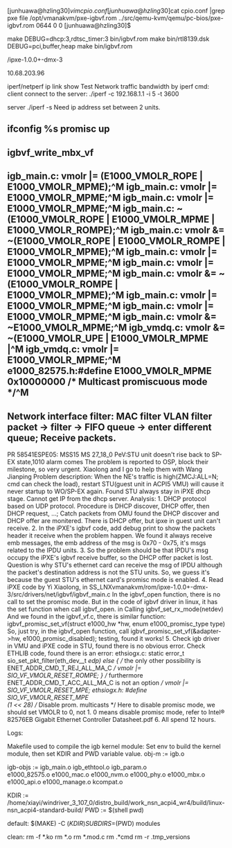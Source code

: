 [junhuawa@hzling30]$vim cpio.conf
[junhuawa@hzling30]$cat cpio.conf |grep pxe
file /opt/vmanakvm/pxe-igbvf.rom ../src/qemu-kvm/qemu/pc-bios/pxe-igbvf.rom 0644 0 0
[junhuawa@hzling30]$

make DEBUG=dhcp:3,rdtsc_timer:3 bin/igbvf.rom
make bin/rtl8139.dsk DEBUG=pci,buffer,heap
make bin/igbvf.rom

/ipxe-1.0.0+-dmx-3

10.68.203.96

iperf/netperf
ip link show
Test Network traffic bandwidth by iperf cmd:
client connect to the server:
./iperf -c 192.168.1.1 -i 5 -t 3600

server
     ./iperf -s
Need ip address set between 2 units.


ifconfig %s promisc up
----
igbvf_write_mbx_vf
----
igb_main.c:     vmolr |= (E1000_VMOLR_ROPE | E1000_VMOLR_MPME);^M
igb_main.c:         vmolr |= E1000_VMOLR_MPME;^M
igb_main.c:             vmolr |= E1000_VMOLR_MPME;^M
igb_main.c:          ~(E1000_VMOLR_ROPE | E1000_VMOLR_MPME | E1000_VMOLR_ROMPE);^M
igb_main.c: vmolr &= ~(E1000_VMOLR_ROPE | E1000_VMOLR_ROMPE | E1000_VMOLR_MPME);^M
igb_main.c:     vmolr |= E1000_VMOLR_MPME;^M
igb_main.c:         vmolr |= E1000_VMOLR_MPME;^M
igb_main.c:     vmolr &= ~(E1000_VMOLR_ROMPE | E1000_VMOLR_MPME);^M
igb_main.c:         vmolr |= E1000_VMOLR_MPME;^M
igb_main.c:     vmolr |= E1000_VMOLR_MPME;^M
igb_main.c:     vmolr &= ~E1000_VMOLR_MPME;^M
igb_vmdq.c: vmolr &= ~(E1000_VMOLR_UPE | E1000_VMOLR_MPME |^M
igb_vmdq.c:         vmolr |= E1000_VMOLR_MPME;^M
e1000_82575.h:#define E1000_VMOLR_MPME  0x10000000 /* Multicast promiscuous mode */^M
----
Network interface filter:
MAC filter
VLAN filter
packet -> filter -> FIFO queue -> enter different queue; Receive packets.
----
PR 58541ESPE05: MSS15 MS 27_18_0 PeV:STU unit doesn't rise back to SP-EX state,1010 alarm comes
The problem is reported to OSP, block their milestone, so very urgent. Xiaolong and I go to help them with Wang Jianping
Problem description:
     When the NE's traffic is high(ZMCJ:ALL=N; cmd can check the load),  restart STU(guest unit in ACPI5 VMU) will cause it never startup to WO/SP-EX again.
     Found STU always stay in iPXE dhcp stage. Cannot get IP from the dhcp server.
Analysis:
     1. DHCP protocol based on UDP protocol. Procedure is DHCP discover, DHCP offer, then DHCP request, ...;
     Catch packets from OMU found the DHCP discover and DHCP offer are monitered. There is DHCP offer, but ipxe in guest unit can't receive.
     2. In the iPXE's igbvf code, add debug print to show the packets header it receive when the problem happen. We found it always receive emb messages, the emb address of the msg
     is 0x70 - 0x75, it's msgs related to the IPDU units.
     3. So the problem should be that IPDU's msg occupy the iPXE's igbvf receive buffer, so the DHCP offer packet is lost.
     Question is why STU's ethernet card can receive the msg of IPDU although the packet's destination address is not the STU units.
     So, we guess it's because the guest STU's ethernet card's promisc mode is enabled.
     4. Read iPXE code by Yi Xiaolong, in SS_LNXvmanakvm/rom/ipxe-1.0.0+-dmx-3/src/drivers/net/igbvf/igbvf_main.c
     In the igbvf_open function, there is no call to set the promisc mode.
     But in the code of igbvf driver in linux, it has the set function when call igbvf_open.
     in Calling igbvf_set_rx_mode(netdev)
     And we found in the igbvf_vf.c, there is similar function: igbvf_promisc_set_vf(struct e1000_hw *hw, enum e1000_promisc_type type)
     So, just try, in the igbvf_open function, call igbvf_promisc_set_vf(&adapter->hw, e1000_promisc_disabled); testing, found it works!
     5. Check igb driver in VMU and iPXE code in STU, found there is no obvious error.
     Check ETHLIB code, found there is an error:
     ethsiogx.c:
     static error_t sio_set_pkt_filter(eth_dev__t  *edp)
         else
    {
        /* the only other possibility is ENET_ADDR_CMD_T_REJ_ALL_MA_C */
        vmolr |= SIO_VF_VMOLR_RESET_ROMPE;
    }
    /* furthermore ENET_ADDR_CMD_T_ACC_ALL_MA_C is not an option */
    vmolr |= SIO_VF_VMOLR_RESET_MPE;
     ethsiogx.h:
     #define SIO_VF_VMOLR_RESET_MPE    
     (1 << 28) /* Disable prom. multicasts */
     Here to disable promisc mode, we should set VMOLR to 0, not 1. 0 means disable promisc mode, refer to
     Intel® 82576EB Gigabit Ethernet Controller Datasheet.pdf
     6. All spend 12 hours. 


Logs: 


Makefile used to compile the igb kernel module:
Set env to build the kernel module, then set KDIR and PWD variable value.
obj-m := igb.o

igb-objs := igb_main.o igb_ethtool.o igb_param.o \
     e1000_82575.o e1000_mac.o e1000_nvm.o e1000_phy.o e1000_mbx.o \
     e1000_api.o e1000_manage.o kcompat.o

KDIR := /home/xiayi/windriver_3_107_0/distro_build/work_nsn_acpi4_wr4/build/linux-nsn_acpi4-standard-build/
PWD := $(shell pwd)

default:
     $(MAKE) -C $(KDIR) SUBDIRS=$(PWD) modules
    
clean:
     rm -f *.ko
     rm *.o
     rm *.mod.c
     rm .*cmd
     rm -r .tmp_versions
